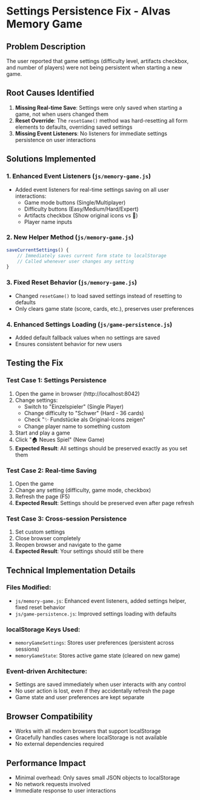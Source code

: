 # Settings Persistence Fix - Alvas Memory Game

## Problem Description
The user reported that game settings (difficulty level, artifacts checkbox, and number of players) were not being persistent when starting a new game.

## Root Causes Identified
1. **Missing Real-time Save**: Settings were only saved when starting a game, not when users changed them
2. **Reset Override**: The `resetGame()` method was hard-resetting all form elements to defaults, overriding saved settings
3. **Missing Event Listeners**: No listeners for immediate settings persistence on user interactions

## Solutions Implemented

### 1. Enhanced Event Listeners (`js/memory-game.js`)
- Added event listeners for real-time settings saving on all user interactions:
  - Game mode buttons (Single/Multiplayer)
  - Difficulty buttons (Easy/Medium/Hard/Expert)
  - Artifacts checkbox (Show original icons vs 🎁)
  - Player name inputs

### 2. New Helper Method (`js/memory-game.js`)
```javascript
saveCurrentSettings() {
    // Immediately saves current form state to localStorage
    // Called whenever user changes any setting
}
```

### 3. Fixed Reset Behavior (`js/memory-game.js`)
- Changed `resetGame()` to load saved settings instead of resetting to defaults
- Only clears game state (score, cards, etc.), preserves user preferences

### 4. Enhanced Settings Loading (`js/game-persistence.js`)
- Added default fallback values when no settings are saved
- Ensures consistent behavior for new users

## Testing the Fix

### Test Case 1: Settings Persistence
1. Open the game in browser (http://localhost:8042)
2. Change settings:
   - Switch to "Einzelspieler" (Single Player)
   - Change difficulty to "Schwer" (Hard - 36 cards)
   - Check "✨ Fundstücke als Original-Icons zeigen"
   - Change player name to something custom
3. Start and play a game
4. Click "🏠 Neues Spiel" (New Game)
5. **Expected Result**: All settings should be preserved exactly as you set them

### Test Case 2: Real-time Saving
1. Open the game
2. Change any setting (difficulty, game mode, checkbox)
3. Refresh the page (F5)
4. **Expected Result**: Settings should be preserved even after page refresh

### Test Case 3: Cross-session Persistence
1. Set custom settings
2. Close browser completely
3. Reopen browser and navigate to the game
4. **Expected Result**: Your settings should still be there

## Technical Implementation Details

### Files Modified:
- `js/memory-game.js`: Enhanced event listeners, added settings helper, fixed reset behavior
- `js/game-persistence.js`: Improved settings loading with defaults

### localStorage Keys Used:
- `memoryGameSettings`: Stores user preferences (persistent across sessions)
- `memoryGameState`: Stores active game state (cleared on new game)

### Event-driven Architecture:
- Settings are saved immediately when user interacts with any control
- No user action is lost, even if they accidentally refresh the page
- Game state and user preferences are kept separate

## Browser Compatibility
- Works with all modern browsers that support localStorage
- Gracefully handles cases where localStorage is not available
- No external dependencies required

## Performance Impact
- Minimal overhead: Only saves small JSON objects to localStorage
- No network requests involved
- Immediate response to user interactions
